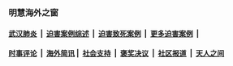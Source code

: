 
### 明慧海外之窗

####  [武汉肺炎](indexes/365.md?t=06200501) &nbsp;|&nbsp;  [迫害案例综述](indexes/328.md?t=06200501) &nbsp;|&nbsp; [迫害致死案例](indexes/277.md?t=06200501)  &nbsp;|&nbsp; [更多迫害案例](indexes/81.md?t=06200501)  &nbsp;|&nbsp; 
####  [时事评论](indexes/19.md?t=06200501) &nbsp;|&nbsp; [海外简讯](indexes/245.md?t=06200501)&nbsp;|&nbsp;  [社会支持](indexes/140.md?t=06200501) &nbsp;|&nbsp; [褒奖决议](indexes/282.md?t=06200501) &nbsp;|&nbsp; [社区报道](indexes/91.md?t=06200501)  &nbsp;|&nbsp; [天人之间](indexes/78.md?t=06200501) 


